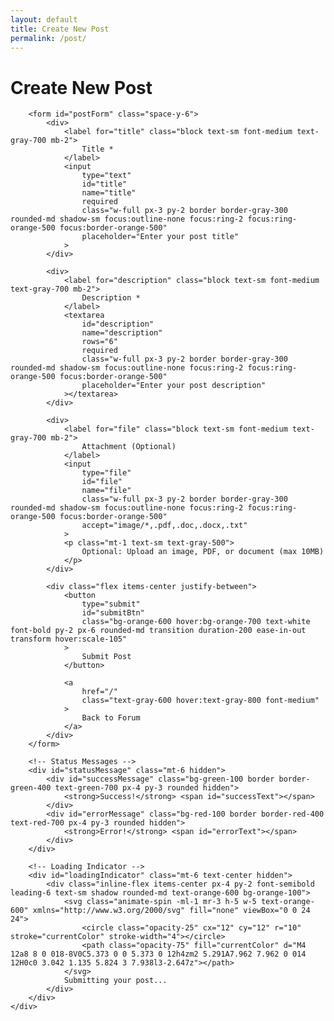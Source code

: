 ```yaml
---
layout: default
title: Create New Post
permalink: /post/
---
```


<div class="max-w-4xl mx-auto p-6">
    <div class="bg-white rounded-lg shadow-lg p-8">
        <h1 class="text-3xl font-bold text-orange-600 mb-8">Create New Post</h1>
        
        <form id="postForm" class="space-y-6">
            <div>
                <label for="title" class="block text-sm font-medium text-gray-700 mb-2">
                    Title *
                </label>
                <input 
                    type="text" 
                    id="title" 
                    name="title" 
                    required
                    class="w-full px-3 py-2 border border-gray-300 rounded-md shadow-sm focus:outline-none focus:ring-2 focus:ring-orange-500 focus:border-orange-500"
                    placeholder="Enter your post title"
                >
            </div>

            <div>
                <label for="description" class="block text-sm font-medium text-gray-700 mb-2">
                    Description *
                </label>
                <textarea 
                    id="description" 
                    name="description" 
                    rows="6"
                    required
                    class="w-full px-3 py-2 border border-gray-300 rounded-md shadow-sm focus:outline-none focus:ring-2 focus:ring-orange-500 focus:border-orange-500"
                    placeholder="Enter your post description"
                ></textarea>
            </div>

            <div>
                <label for="file" class="block text-sm font-medium text-gray-700 mb-2">
                    Attachment (Optional)
                </label>
                <input 
                    type="file" 
                    id="file" 
                    name="file"
                    class="w-full px-3 py-2 border border-gray-300 rounded-md shadow-sm focus:outline-none focus:ring-2 focus:ring-orange-500 focus:border-orange-500"
                    accept="image/*,.pdf,.doc,.docx,.txt"
                >
                <p class="mt-1 text-sm text-gray-500">
                    Optional: Upload an image, PDF, or document (max 10MB)
                </p>
            </div>

            <div class="flex items-center justify-between">
                <button 
                    type="submit" 
                    id="submitBtn"
                    class="bg-orange-600 hover:bg-orange-700 text-white font-bold py-2 px-6 rounded-md transition duration-200 ease-in-out transform hover:scale-105"
                >
                    Submit Post
                </button>
                
                <a 
                    href="/" 
                    class="text-gray-600 hover:text-gray-800 font-medium"
                >
                    Back to Forum
                </a>
            </div>
        </form>

        <!-- Status Messages -->
        <div id="statusMessage" class="mt-6 hidden">
            <div id="successMessage" class="bg-green-100 border border-green-400 text-green-700 px-4 py-3 rounded hidden">
                <strong>Success!</strong> <span id="successText"></span>
            </div>
            <div id="errorMessage" class="bg-red-100 border border-red-400 text-red-700 px-4 py-3 rounded hidden">
                <strong>Error!</strong> <span id="errorText"></span>
            </div>
        </div>

        <!-- Loading Indicator -->
        <div id="loadingIndicator" class="mt-6 text-center hidden">
            <div class="inline-flex items-center px-4 py-2 font-semibold leading-6 text-sm shadow rounded-md text-orange-600 bg-orange-100">
                <svg class="animate-spin -ml-1 mr-3 h-5 w-5 text-orange-600" xmlns="http://www.w3.org/2000/svg" fill="none" viewBox="0 0 24 24">
                    <circle class="opacity-25" cx="12" cy="12" r="10" stroke="currentColor" stroke-width="4"></circle>
                    <path class="opacity-75" fill="currentColor" d="M4 12a8 8 0 018-8V0C5.373 0 0 5.373 0 12h4zm2 5.291A7.962 7.962 0 014 12H0c0 3.042 1.135 5.824 3 7.938l3-2.647z"></path>
                </svg>
                Submitting your post...
            </div>
        </div>
    </div>
</div>

<script>
document.addEventListener('DOMContentLoaded', function() {
    const form = document.getElementById('postForm');
    const submitBtn = document.getElementById('submitBtn');
    const loadingIndicator = document.getElementById('loadingIndicator');
    const statusMessage = document.getElementById('statusMessage');
    const successMessage = document.getElementById('successMessage');
    const errorMessage = document.getElementById('errorMessage');
    const successText = document.getElementById('successText');
    const errorText = document.getElementById('errorText');

    // Firebase function URL
    const FIREBASE_FUNCTION_URL = 'https://asia-south1-iyc-forum.cloudfunctions.net/submitForm';

    function showLoading() {
        submitBtn.disabled = true;
        submitBtn.textContent = 'Submitting...';
        loadingIndicator.classList.remove('hidden');
        statusMessage.classList.add('hidden');
        successMessage.classList.add('hidden');
        errorMessage.classList.add('hidden');
    }

    function hideLoading() {
        submitBtn.disabled = false;
        submitBtn.textContent = 'Submit Post';
        loadingIndicator.classList.add('hidden');
    }

    function showSuccess(message) {
        hideLoading();
        successText.textContent = message;
        successMessage.classList.remove('hidden');
        statusMessage.classList.remove('hidden');
        
        // Scroll to success message
        statusMessage.scrollIntoView({ behavior: 'smooth' });
    }

    function showError(message) {
        hideLoading();
        errorText.textContent = message;
        errorMessage.classList.remove('hidden');
        statusMessage.classList.remove('hidden');
        
        // Scroll to error message
        statusMessage.scrollIntoView({ behavior: 'smooth' });
    }

    form.addEventListener('submit', async function(e) {
        e.preventDefault();
        
        showLoading();

        try {
            const formData = new FormData();
            const title = document.getElementById('title').value.trim();
            const description = document.getElementById('description').value.trim();
            const fileInput = document.getElementById('file');

            // Validate required fields
            if (!title || !description) {
                showError('Please fill in all required fields (Title and Description).');
                return;
            }

            // Add form data
            formData.append('title', title);
            formData.append('description', description);

            // Only append file if one is selected
            if (fileInput.files.length > 0 && fileInput.files[0].size > 0) {
                formData.append('file', fileInput.files[0]);
                console.log('File attached:', fileInput.files[0].name, 'Size:', fileInput.files[0].size);
            } else {
                console.log('No file attached');
            }

            console.log('Submitting form to:', FIREBASE_FUNCTION_URL);

            const response = await fetch(FIREBASE_FUNCTION_URL, {
                method: 'POST',
                body: formData,
                mode: 'cors'
            });

            console.log('Response status:', response.status);
            
            const result = await response.json();
            console.log('Response data:', result);

            if (result.success) {
                showSuccess(`Your post "${title}" has been submitted successfully! It will appear on the forum shortly.`);
                
                // Reset form
                form.reset();
                
                // Optionally redirect after a delay
                setTimeout(() => {
                    window.location.href = '/';
                }, 3000);
            } else {
                showError(result.error || 'An error occurred while submitting your post. Please try again.');
            }

        } catch (error) {
            console.error('Form submission error:', error);
            showError('Network error occurred. Please check your connection and try again.');
        }
    });
});
</script>
